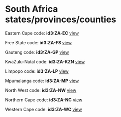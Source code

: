 # South Africa states/provinces/counties
Eastern Cape     code: **id3:ZA-EC**     [view](../export/geojson/medium/id3/za/ec.geojson)     


Free State     code: **id3:ZA-FS**     [view](../export/geojson/medium/id3/za/fs.geojson)     


Gauteng     code: **id3:ZA-GP**     [view](../export/geojson/medium/id3/za/gp.geojson)     


KwaZulu-Natal     code: **id3:ZA-KZN**     [view](../export/geojson/medium/id3/za/kzn.geojson)     


Limpopo     code: **id3:ZA-LP**     [view](../export/geojson/medium/id3/za/lp.geojson)     


Mpumalanga     code: **id3:ZA-MP**     [view](../export/geojson/medium/id3/za/mp.geojson)     


North West     code: **id3:ZA-NW**     [view](../export/geojson/medium/id3/za/nw.geojson)     


Northern Cape     code: **id3:ZA-NC**     [view](../export/geojson/medium/id3/za/nc.geojson)     


Western Cape     code: **id3:ZA-WC**     [view](../export/geojson/medium/id3/za/wc.geojson)     

